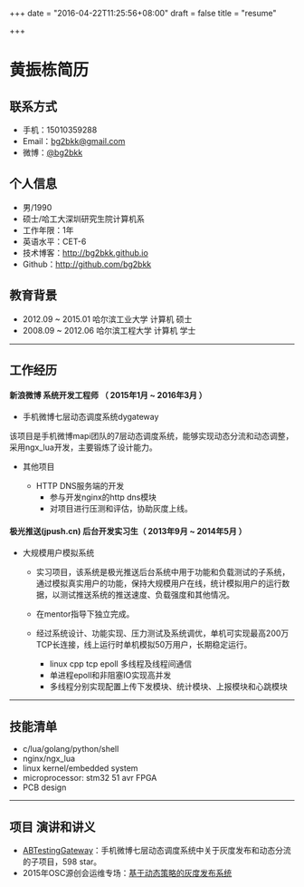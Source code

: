 +++
date = "2016-04-22T11:25:56+08:00"
draft = false 
title = "resume"

+++

# 黄振栋简历

## 联系方式

- 手机：15010359288
- Email：bg2bkk@gmail.com 
- 微博：[@bg2bkk](http://weibo.com/BG2BKK)

## 个人信息

 - 男/1990 
 - 硕士/哈工大深圳研究生院计算机系 
 - 工作年限：1年
 - 英语水平：CET-6
 - 技术博客：http://bg2bkk.github.io
 - Github：http://github.com/bg2bkk

## 教育背景

- 2012.09 ~ 2015.01 哈尔滨工业大学 计算机 硕士
- 2008.09 ~ 2012.06 哈尔滨工程大学 计算机 学士 

---

## 工作经历

#### 新浪微博 系统开发工程师 （ 2015年1月 ~ 2016年3月 ）

* 手机微博七层动态调度系统dygateway

该项目是手机微博mapi团队的7层动态调度系统，能够实现动态分流和动态调整，采用ngx_lua开发，主要锻炼了设计能力。

* 其他项目

    - HTTP DNS服务端的开发
        - 参与开发nginx的http dns模块
        - 对项目进行压测和评估，协助灰度上线。
 
#### 极光推送(jpush.cn) 后台开发实习生（ 2013年9月 ~ 2014年5月 ）

* 大规模用户模拟系统

    - 实习项目，该系统是极光推送后台系统中用于功能和负载测试的子系统，通过模拟真实用户的功能，保持大规模用户在线，统计模拟用户的运行数据，以测试推送系统的推送速度、负载强度和其他情况。
    - 在mentor指导下独立完成。
    - 经过系统设计、功能实现、压力测试及系统调优，单机可实现最高200万TCP长连接，线上运行时单机模拟50万用户，长期稳定运行。

        - linux cpp tcp epoll 多线程及线程间通信
        - 单进程epoll和非阻塞IO实现高并发
        - 多线程分别实现配置上传下发模块、统计模块、上报模块和心跳模块

---

## 技能清单
 - c/lua/golang/python/shell
 - nginx/ngx_lua
 - linux kernel/embedded system
 - microprocessor: stm32 51 avr FPGA
 - PCB design

---

## 项目 演讲和讲义

 - [ABTestingGateway](https://github.com/WEIBOMSRE/ABTestingGateway)：手机微博七层动态调度系统中关于灰度发布和动态分流的子项目，598 star。
 - 2015年OSC源创会运维专场：[基于动态策略的灰度发布系统](https://github.com/WEIBOMSRE/ABTestingGateway/blob/master/doc/%E5%9F%BA%E4%BA%8E%E5%8A%A8%E6%80%81%E7%AD%96%E7%95%A5%E7%9A%84%E7%81%B0%E5%BA%A6%E5%8F%91%E5%B8%83%E7%B3%BB%E7%BB%9F.pdf)

